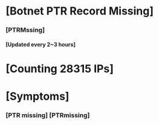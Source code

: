 # [Botnet PTR Record Missing]
### [PTRMssing]
#### [Updated every 2~3 hours]

# [Counting 28315 IPs]

# [Symptoms] 
###   [PTR missing] [PTRmissing]
